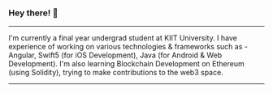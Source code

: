 ### Hey there! 👋

---
<p>I'm currently a final year undergrad student at KIIT University. I have experience of working on various technologies & frameworks such as - Angular, Swift5 (for iOS Development), Java (for Android & Web Development). I'm also learning Blockchain Development on Ethereum (using Solidity), trying to make contributions to the web3 space. 
</p>

---


<!--
**geetanshatrey/geetanshatrey** is a ✨ _special_ ✨ repository because its `README.md` (this file) appears on your GitHub profile.

Here are some ideas to get you started:

- 🔭 I’m currently working on ....
- 🌱 I’m currently learning ....
- 👯 I’m looking to collaborate on ...
- 🤔 I’m looking for help with ...
- 💬 Ask me about ...
- 📫 How to reach me: ...
- 😄 Pronouns: ...
- ⚡ Fun fact: ...
-->
